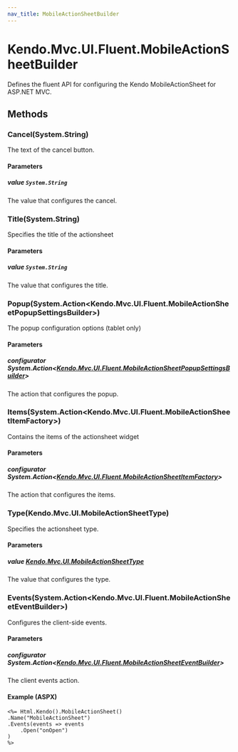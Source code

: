 ```yaml
---
nav_title: MobileActionSheetBuilder
---
```


# Kendo.Mvc.UI.Fluent.MobileActionSheetBuilder
Defines the fluent API for configuring the Kendo MobileActionSheet for ASP.NET MVC.




## Methods


### Cancel(System.String)
The text of the cancel button.


#### Parameters

##### value `System.String`
The value that configures the cancel.





### Title(System.String)
Specifies the title of the actionsheet


#### Parameters

##### value `System.String`
The value that configures the title.





### Popup(System.Action\<Kendo.Mvc.UI.Fluent.MobileActionSheetPopupSettingsBuilder\>)
The popup configuration options (tablet only)


#### Parameters

##### configurator System.Action<[Kendo.Mvc.UI.Fluent.MobileActionSheetPopupSettingsBuilder](/api/wrappers/aspnet-mvc/Kendo.Mvc.UI.Fluent/MobileActionSheetPopupSettingsBuilder)>
The action that configures the popup.





### Items(System.Action\<Kendo.Mvc.UI.Fluent.MobileActionSheetItemFactory\>)
Contains the items of the actionsheet widget


#### Parameters

##### configurator System.Action<[Kendo.Mvc.UI.Fluent.MobileActionSheetItemFactory](/api/wrappers/aspnet-mvc/Kendo.Mvc.UI.Fluent/MobileActionSheetItemFactory)>
The action that configures the items.





### Type(Kendo.Mvc.UI.MobileActionSheetType)
Specifies the actionsheet type.


#### Parameters

##### value [Kendo.Mvc.UI.MobileActionSheetType](/api/wrappers/aspnet-mvc/Kendo.Mvc.UI/MobileActionSheetType)
The value that configures the type.





### Events(System.Action\<Kendo.Mvc.UI.Fluent.MobileActionSheetEventBuilder\>)
Configures the client-side events.


#### Parameters

##### configurator System.Action<[Kendo.Mvc.UI.Fluent.MobileActionSheetEventBuilder](/api/wrappers/aspnet-mvc/Kendo.Mvc.UI.Fluent/MobileActionSheetEventBuilder)>
The client events action.




#### Example (ASPX)
    <%= Html.Kendo().MobileActionSheet()
    .Name("MobileActionSheet")
    .Events(events => events
        .Open("onOpen")
    )
    %>



